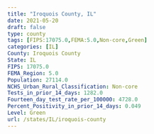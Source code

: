 ```yaml
---
title: "Iroquois County, IL"
date: 2021-05-20
draft: false
type: county
tags: [FIPS:17075.0,FEMA:5.0,Non-core,Green]
categories: [IL]
County: Iroquois County
State: IL
FIPS: 17075.0
FEMA_Region: 5.0
Population: 27114.0
NCHS_Urban_Rural_Classification: Non-core
Tests_in_prior_14_days: 1282.0
Fourteen_day_test_rate_per_100000: 4728.0
Percent_Positivity_in_prior_14_days: 0.049
Level: Green
url: /states/IL/iroquois-county
---
```



